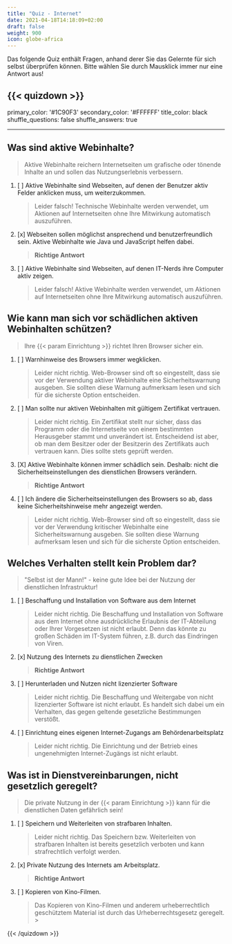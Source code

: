 ```yaml
---
title: "Quiz - Internet"
date: 2021-04-18T14:18:09+02:00
draft: false
weight: 900
icon: globe-africa
---
```


Das folgende Quiz enthält Fragen, anhand derer Sie das Gelernte für sich selbst überprüfen können. Bitte wählen Sie durch Mausklick immer nur eine Antwort aus!


{{< quizdown >}}
---
primary_color: '#1C90F3'
secondary_color: '#FFFFFF'
title_color: black
shuffle_questions: false
shuffle_answers: true

---

## Was sind aktive Webinhalte?

> Aktive Webinhalte reichern Internetseiten um grafische oder tönende Inhalte an und sollen  das Nutzungserlebnis verbessern.

1. [ ] Aktive Webinhalte sind Webseiten, auf denen der Benutzer aktiv Felder anklicken muss, um weiterzukommen.

	>Leider falsch! Technische Webinhalte werden verwendet, um Aktionen auf Internetseiten ohne Ihre Mitwirkung automatisch auszuführen.
2. [x] Webseiten sollen möglichst ansprechend und benutzerfreundlich sein. Aktive Webinhalte wie  Java und JavaScript helfen dabei.

	>**Richtige Antwort**
3. [ ] Aktive Webinhalte sind Webseiten, auf denen IT-Nerds ihre Computer aktiv zeigen.

	>Leider falsch! Aktive Webinhalte werden verwendet, um Aktionen auf Internetseiten ohne Ihre Mitwirkung automatisch auszuführen.

## Wie kann man sich vor schädlichen aktiven Webinhalten schützen?

> Ihre {{< param Einrichtung >}} richtet Ihren Browser sicher ein.

1. [ ] Warnhinweise des Browsers immer wegklicken.

	>Leider nicht richtig. Web-Browser sind oft so eingestellt, dass sie vor der Verwendung aktiver Webinhalte eine Sicherheitswarnung ausgeben. Sie sollten diese Warnung aufmerksam lesen und sich für die sicherste Option entscheiden.
2. [ ] Man sollte nur aktiven Webinhalten mit gültigem Zertifikat vertrauen.

	>Leider nicht richtig. Ein Zertifikat stellt nur sicher, dass das Programm oder die Internetseite von einem bestimmten Herausgeber stammt und unverändert ist. Entscheidend ist aber, ob man dem Besitzer oder der Besitzerin des Zertifikats auch vertrauen kann. Dies sollte stets geprüft werden.
3. [X] Aktive Webinhalte können immer schädlich sein. Deshalb: nicht die Sicherheitseinstellungen des dienstlichen Browsers verändern.

	>**Richtige Antwort**
4. [ ] Ich ändere die Sicherheitseinstellungen des Browsers so ab, dass keine Sicherheitshinweise mehr angezeigt werden. 

	>Leider nicht richtig. Web-Browser sind oft so eingestellt, dass sie vor der Verwendung kritischer Webinhalte eine Sicherheitswarnung ausgeben. Sie sollten diese Warnung aufmerksam lesen und sich für die sicherste Option entscheiden.

## Welches Verhalten stellt kein Problem dar?

> "Selbst ist der Mann!" - keine gute Idee bei der Nutzung der dienstlichen Infrastruktur!

1. [ ] Beschaffung und Installation von Software aus dem Internet 

	>Leider nicht richtig. Die Beschaffung und Installation von Software aus dem Internet ohne ausdrückliche Erlaubnis der IT-Abteilung oder Ihrer Vorgesetzen ist nicht erlaubt. Denn das könnte zu großen Schäden im IT-System führen, z.B. durch das Eindringen von Viren.
2. [x] Nutzung des Internets zu dienstlichen Zwecken

	>**Richtige Antwort**
3. [ ] Herunterladen und Nutzen nicht lizenzierter Software

	>Leider nicht richtig. Die Beschaffung und Weitergabe von nicht lizenzierter Software ist nicht erlaubt. Es handelt sich dabei um ein Verhalten, das gegen geltende gesetzliche Bestimmungen verstößt.
4. [ ] Einrichtung eines eigenen Internet-Zugangs am Behördenarbeitsplatz 

	>Leider nicht richtig. Die Einrichtung und der Betrieb eines ungenehmigten Internet-Zugängs ist nicht erlaubt.

## Was ist in Dienstvereinbarungen, nicht gesetzlich geregelt?

> Die private Nutzung in der {{< param Einrichtung >}} kann für die dienstlichen Daten gefährlich sein!

1. [ ] Speichern und Weiterleiten von strafbaren Inhalten.

	>Leider nicht richtig. Das Speichern bzw. Weiterleiten von strafbaren Inhalten ist bereits gesetzlich verboten und kann strafrechtlich verfolgt werden.
2. [x] Private Nutzung des Internets am Arbeitsplatz.

	>**Richtige Antwort**
3. [ ] Kopieren von Kino-Filmen.

	>Das Kopieren von Kino-Filmen und anderem urheberrechtlich geschütztem Material ist durch das Urheberrechtsgesetz geregelt. >

{{< /quizdown >}}